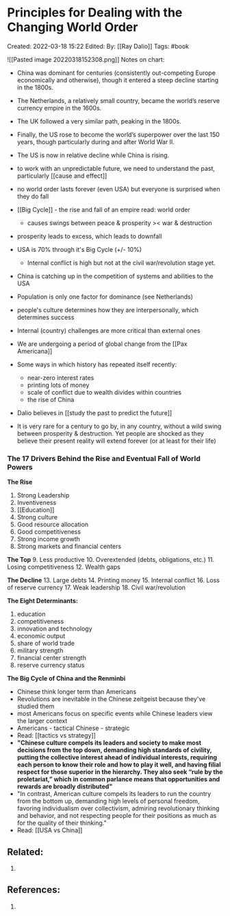# Principles for Dealing with the Changing World Order
Created: 2022-03-18 15:22
Edited: 
By: [[Ray Dalio]]
Tags: #book 


![[Pasted image 20220318152308.png]]
Notes on chart:
-   China was dominant for centuries (consistently out-competing Europe economically and otherwise), though it entered a steep decline starting in the 1800s.
-   The Netherlands, a relatively small country, became the world’s reserve currency empire in the 1600s.
-   The UK followed a very similar path, peaking in the 1800s.
-   Finally, the US rose to become the world’s superpower over the last 150 years, though particularly during and after World War II.
-   The US is now in relative decline while China is rising.

- to work with an unpredictable future, we need to understand the past, particularly [[cause and effect]] 
- no world order lasts forever (even USA) but everyone is surprised when they do fall
- [[Big Cycle]] - the rise and fall of an empire read: world order
	- causes swings between peace & prosperity >< war & destruction
- prosperity leads to excess, which leads to downfall
- USA is 70% through it's Big Cycle (+/- 10%)
	- Internal conflict is high but not at the civil war/revolution stage yet.
- China is catching up in the competition of systems and abilities to the USA
- Population is only one factor for dominance (see Netherlands)
- people's culture determines how they are interpersonally, which determines success
- Internal (country) challenges are more critical than external ones
- We are undergoing a period of global change from the [[Pax Americana]]
- Some ways in which history has repeated itself recently:
	- near-zero interest rates
	- printing lots of money
	- scale of conflict due to wealth divides within countries
	- the rise of China
- Dalio believes in [[study the past to predict the future]]
- It is very rare for a century to go by, in any country, without a wild swing between prosperity & destruction. Yet people are shocked as they believe their present reality will extend forever (or at least for their life)



###  The 17 Drivers Behind the Rise and Eventual Fall of World Powers

**The Rise**
1.  Strong Leadership
2.  Inventiveness
3.  [[Education]]
4.  Strong culture
5.  Good resource allocation
6.  Good competitiveness
7.  Strong income growth
8.  Strong markets and financial centers

**The Top**
9.  Less productive
10.  Overextended (debts, obligations, etc.)
11.  Losing competitiveness
12.  Wealth gaps

**The Decline**
13.  Large debts
14.  Printing money
15.  Internal conflict
16.  Loss of reserve currency
17.  Weak leadership
18.  Civil war/revolution

**The Eight Determinants:**
1) education
2) competitiveness
3) innovation and technology
4) economic output
5) share of world trade
6) military strength
7) financial center strength
8) reserve currency status


**The Big Cycle of China and the Renminbi**

- Chinese think longer term than Americans
- Revolutions are inevitable in the Chinese zeitgeist because they've studied them
- most Americans focus on specific events while Chinese leaders view the larger context
- Americans - tactical Chinese - strategic
- Read: [[tactics vs strategy]]
- **"Chinese culture compels its leaders and society to make most decisions from the top down, demanding high standards of civility, putting the collective interest ahead of individual interests, requiring each person to know their role and how to play it well, and having filial respect for those superior in the hierarchy. They also seek “rule by the proletariat,” which in common parlance means that opportunities and rewards are broadly distributed"**
- "In contrast, American culture compels its leaders to run the country from the bottom up, demanding high levels of personal freedom, favoring individualism over collectivism, admiring revolutionary thinking and behavior, and not respecting people for their positions as much as for the quality of their thinking."
- Read: [[USA vs China]]


## Related:
1. 

## References:
1. 